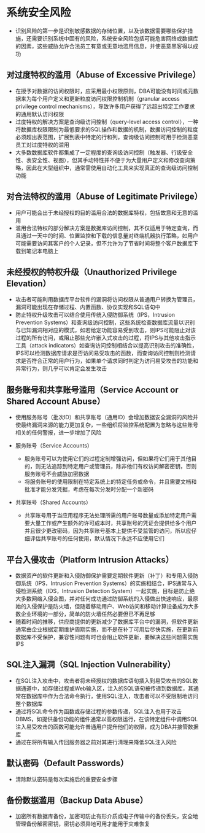 # **系统安全风险**

- 识别风险的第一步是识别敏感数据的存储位置，以及该数据需要哪些保护措施，还需要识别系统中固有的风险，系统安全风险包括可能危害网络或数据库的因素，这些威胁允许合法员工有意或无意地滥用信息，并使恶意黑客得以成功

## 对过度特权的滥用（Abuse of Excessive Privilege）

- 在授予对数据的访问权限时，应采用最小权限原则，DBA可能没有时间或元数据来为每个用户定义和更新粒度访问权限控制机制（granular access privilege control mechanisms），导致许多用户获得了远超出特定工作要求的通用默认访问权限
- 过度特权的解决方案是查询级访问控制（query-level access control），一种将数据库权限限制为最低要求的SQL操作和数据的机制，数据访问控制的粒度必须超出表范围，扩展到表中特定的行和列，查询级访问控制可用于检测恶意员工对过度特权的滥用
- 大多数数据库软件都集成了一定程度的查询级访问控制（触发器、行级安全性、表安全性、视图），但其手动特性并不便于为大量用户定义和修改查询策略，因此在大型组织中，通常需使用自动化工具来实现真正的查询级访问控制功能

## 对合法特权的滥用（Abuse of Legitimate Privilege）

- 用户可能会出于未经授权的目的滥用合法的数据库特权，包括故意和无意的滥用
- 滥用合法特权的部分解决方案是数据库访问控制，其不仅适用于特定查询，而且通过一天中的时间、位置监控和下载的信息量对终端机器执行策略，如用户可能需要访问其客户的个人记录，但不允许为了节省时间将整个客户数据库下载到笔记本电脑上

## 未经授权的特权升级（Unauthorized Privilege Elevation）

- 攻击者可能利用数据库平台软件的漏洞将访问权限从普通用户转换为管理员，漏洞可能出现在存储过程、内置函数、协议实现和SQL语句中
- 防止特权升级攻击可以结合使用传统入侵防御系统（IPS，Intrusion Prevention Systems）和查询级访问控制，这些系统检查数据库流量以识别与已知漏洞相对应的模式，如若给定功能容易受到攻击，则IPS可能阻止对该过程的所有访问，或阻止那些允许嵌入式攻击的过程，将IPS与其他攻击指示工具（attack indicators）如查询访问控制相结合以提高识别攻击的准确性，IPS可以检测数据库请求是否访问易受攻击的函数，而查询访问控制则检测请求是否符合正常的用户行为，如果单个请求同时判定为访问易受攻击的功能和异常行为，则几乎可以肯定会发生攻击

## 服务账号和共享账号滥用（Service Account or Shared Account Abuse）

- 使用服务账号（批次ID）和共享账号（通用ID）会增加数据安全漏洞的风险并使最终漏洞来源的能力更加复杂，一些组织将监控系统配置为忽略与这些账号相关的任何警报，进一步增加了风险

- 服务账号（Service Accounts）
  - 服务账号可以为使用它们的过程定制增强访问，但如果将它们用于其他目的，则无法追踪到特定用户或管理员，除非他们有权访问解密密钥，否则服务账号不会威胁加密数据
  - 将服务账号的使用限制在特定系统上的特定任务或命令，并且需要文档和批准才能分发凭据，考虑在每次分发时分配一个新密码
- 共享账号（Shared Accounts）
  - 共享账号用于当应用程序无法处理所需的用户账号数量或添加特定用户需要大量工作或产生额外的许可成本时，共享账号的凭证会提供给多个用户并且很少更改密码，因为共享账号基本上提供不受监管的访问，所以应仔细评估共享账号的任何使用，默认情况下永远不应使用它们

## 平台入侵攻击（Platform Intrusion Attacks）

- 数据资产的软件更新和入侵防御保护需要定期软件更新（补丁）和专用入侵防御系统（IPS，Intrusion Prevention Systems）的实施相结合，IPS通常与入侵检测系统（IDS，Intrusion Detection System）一起实施，目标是防止绝大多数网络入侵企图，并对任何成功通过防御系统的入侵做出快速响应，最原始的入侵保护是防火墙，但随着移动用户、Web访问和移动计算设备成为大多数企业环境的一部分，简单的防火墙任然必要但已不再足够
- 随着时间的推移，供应商提供的更新减少了数据库平台中的漏洞，但软件更新通常由企业根据定期维护周期实施，而不是在补丁可用后尽快实施，在更新前数据库不受保护，兼容性问题有时也会阻止软件更新，要解决这些问题需实施IPS

## SQL注入漏洞（SQL Injection Vulnerability）

- 在SQL注入攻击中，攻击者将未经授权的数据库语句插入到易受攻击的SQL数据通道中，如存储过程或Web输入区，注入的SQL语句被传递到数据库，其通常在数据库中作为合法命令执行，使用SQL注入，攻击者可以不受限制地访问整个数据库
- 通过将SQL命令作为函数或存储过程的参数传递，SQL注入也用于攻击DBMS，如提供备份功能的组件通常以高权限运行，在该特定组件中调用SQL注入易受攻击的函数可能允许普通用户提升他们的权限，成为DBA并接管数据库
- 通过在将所有输入传回服务器之前对其进行清理来降低SQL注入风险

## 默认密码（Default Passwords）

- 清除默认密码是每次实施后的重要安全步骤

## 备份数据滥用（Backup Data Abuse）

- 加密所有数据库备份，加密可防止有形介质或电子传输中的备份丢失，安全地管理备份解密密钥，密钥必须异地可用才能用于灾难恢复
